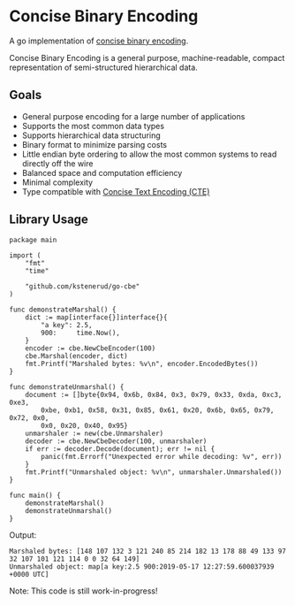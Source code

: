 Concise Binary Encoding
=======================

A go implementation of [concise binary encoding](https://github.com/kstenerud/concise-encoding/blob/master/cbe-specification.md).

Concise Binary Encoding is a general purpose, machine-readable, compact representation of semi-structured hierarchical data.


Goals
-----

  * General purpose encoding for a large number of applications
  * Supports the most common data types
  * Supports hierarchical data structuring
  * Binary format to minimize parsing costs
  * Little endian byte ordering to allow the most common systems to read directly off the wire
  * Balanced space and computation efficiency
  * Minimal complexity
  * Type compatible with [Concise Text Encoding (CTE)](cte-specification.md)



Library Usage
-------------

```golang
package main

import (
	"fmt"
	"time"

	"github.com/kstenerud/go-cbe"
)

func demonstrateMarshal() {
	dict := map[interface{}]interface{}{
		"a key": 2.5,
		900:     time.Now(),
	}
	encoder := cbe.NewCbeEncoder(100)
	cbe.Marshal(encoder, dict)
	fmt.Printf("Marshaled bytes: %v\n", encoder.EncodedBytes())
}

func demonstrateUnmarshal() {
	document := []byte{0x94, 0x6b, 0x84, 0x3, 0x79, 0x33, 0xda, 0xc3, 0xe3,
		0xbe, 0xb1, 0x58, 0x31, 0x85, 0x61, 0x20, 0x6b, 0x65, 0x79, 0x72, 0x0,
		0x0, 0x20, 0x40, 0x95}
	unmarshaler := new(cbe.Unmarshaler)
	decoder := cbe.NewCbeDecoder(100, unmarshaler)
	if err := decoder.Decode(document); err != nil {
		panic(fmt.Errorf("Unexpected error while decoding: %v", err))
	}
	fmt.Printf("Unmarshaled object: %v\n", unmarshaler.Unmarshaled())
}

func main() {
	demonstrateMarshal()
	demonstrateUnmarshal()
}
```

Output:

```
Marshaled bytes: [148 107 132 3 121 240 85 214 182 13 178 88 49 133 97 32 107 101 121 114 0 0 32 64 149]
Unmarshaled object: map[a key:2.5 900:2019-05-17 12:27:59.600037939 +0000 UTC]
```

Note: This code is still work-in-progress!
